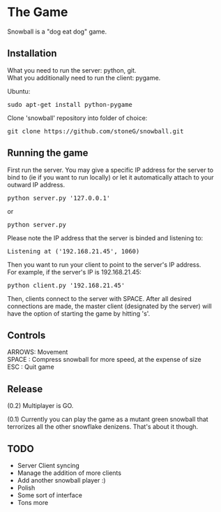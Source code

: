 The Game
========
Snowball is a "dog eat dog" game.

Installation
------------
What you need to run the server: python, git.  
What you additionally need to run the client: pygame.  

Ubuntu:
<pre>
sudo apt-get install python-pygame
</pre>

Clone 'snowball' repository into folder of choice:
<pre>
git clone https://github.com/stoneG/snowball.git
</pre>

Running the game
----------------
First run the server. You may give a specific IP address for the server to bind
to (ie if you want to run locally) or let it automatically attach to your outward IP address.  
<pre>
python server.py '127.0.0.1'
</pre>
or
<pre>
python server.py
</pre>
  
Please note the IP address that the server is binded and listening to:
<pre>
Listening at ('192.168.21.45', 1060)
</pre>
  
Then you want to run your client to point to the server's IP address.  
For example, if the server's IP is 192.168.21.45:
<pre>
python client.py '192.168.21.45'
</pre>
  
Then, clients connect to the server with SPACE. After all desired connections
are made, the master client (designated by the server) will have the option of
starting the game by hitting 's'.  

Controls
--------
ARROWS: Movement  
SPACE : Compress snowball for more speed, at the expense of size  
ESC   : Quit game

Release
-------
(0.2) Multiplayer is GO.  
  
(0.1) Currently you can play the game as a mutant green snowball that
terrorizes all the other snowflake denizens. That's about it though.

TODO
----
* Server Client syncing
* Manage the addition of more clients
* Add another snowball player :)
* Polish
* Some sort of interface
* Tons more

